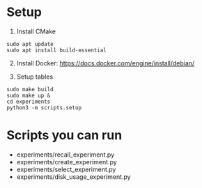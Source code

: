 # Setup
1. Install CMake
```
sudo apt update
sudo apt install build-essential
```
2. Install Docker: https://docs.docker.com/engine/install/debian/

3. Setup tables
```
sudo make build
sudo make up &
cd experiments
python3 -m scripts.setup
```

# Scripts you can run
- experiments/recall_experiment.py
- experiments/create_experiment.py
- experiments/select_experiment.py
- experiments/disk_usage_experiment.py